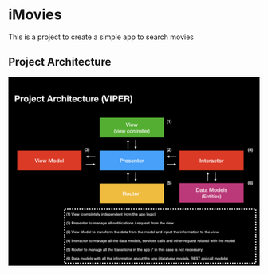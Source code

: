 # iMovies

This is a project to create a simple app to search movies

## Project Architecture 
![alt tag](https://github.com/rcasanovan/iMovies/blob/master/Images/projectArchitecture.jpeg?raw=true)
